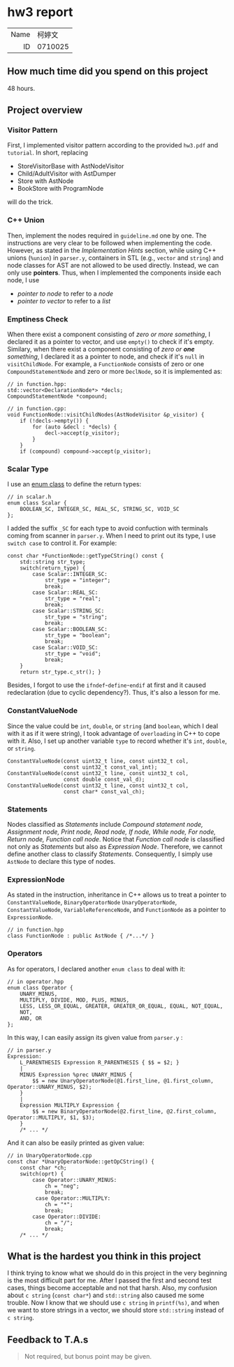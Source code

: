 # hw3 report

|||
|-:|:-|
|Name|柯婷文|
|ID|0710025|

## How much time did you spend on this project

48 hours.

## Project overview

### Visitor Pattern
First, I implemented visitor pattern according to the provided `hw3.pdf` and `tutorial`. In short, replacing
* StoreVisitorBase with AstNodeVisitor
* Child/AdultVisitor with AstDumper
* Store with AstNode
* BookStore with ProgramNode

will do the trick.

### C++ Union
Then, implement the nodes required in `guideline.md` one by one. The instructions are very clear to be followed when implementing the code. However, as stated in the _Implementation Hints_ section, while using C++ unions (`%union`) in `parser.y`, containers in STL (e.g., `vector` and `string`) and node classes for AST are not allowed to be used directly. Instead, we can only use **pointers**. Thus, when I implemented the components inside each node, I use 
* _pointer to node_ to refer to a _node_
* _pointer to vector_ to refer to a _list_

### Emptiness Check
When there exist a component consisting of _zero or more something_, I declared it as a pointer to vector, and use `empty()` to check if it's empty. Similary, when there exist a component consisting of _zero or **one** something_, I declared it as a pointer to node, and check if it's `null` in `visitChildNode`. 
For example, a `FunctionNode` consists of zero or one
`CompoundStatementNode` and zero or more `DeclNode`, so it is implemented as:
```cpp=
// in function.hpp:
std::vector<DeclarationNode*> *decls;
CompoundStatementNode *compound;

// in function.cpp:
void FunctionNode::visitChildNodes(AstNodeVisitor &p_visitor) {
    if (!decls->empty()) {                                                   
        for (auto &decl : *decls) {
            decl->accept(p_visitor);
        }
    }
    if (compound) compound->accept(p_visitor);
```

### Scalar Type
I use an [enum class](https://openhome.cc/Gossip/CppGossip/enumType.html) to define the return types:
```cpp=
// in scalar.h
enum class Scalar {
    BOOLEAN_SC, INTEGER_SC, REAL_SC, STRING_SC, VOID_SC
};
```
I added the suffix `_SC` for each type to avoid confuction with terminals coming from scanner in `parser.y`.
When I need to print out its type, I use `switch case` to control it. For example:
```cpp=
const char *FunctionNode::getTypeCString() const { 
    std::string str_type;
    switch(return_type) {
        case Scalar::INTEGER_SC:
            str_type = "integer";
            break;
        case Scalar::REAL_SC:
            str_type = "real";
            break;
        case Scalar::STRING_SC:
            str_type = "string";
            break;
        case Scalar::BOOLEAN_SC:
            str_type = "boolean";
            break;
        case Scalar::VOID_SC:
            str_type = "void";
            break;
    }
    return str_type.c_str(); }
```
Besides, I forgot to use the `ifndef`-`define`-`endif` at first and it caused redeclaration (due to cyclic dependency?). Thus, it's also a lesson for me.

### ConstantValueNode
Since the value could be `int`, `double`, or `string` (and `boolean`, which I deal with it as if it were string), I took advantage of `overloading` in C++ to cope with it. Also, I set up another variable `type` to record whether it's `int`, `double`, or `string`.
```cpp=
ConstantValueNode(const uint32_t line, const uint32_t col,
                  const uint32_t const_val_int);
ConstantValueNode(const uint32_t line, const uint32_t col,
                  const double const_val_d);
ConstantValueNode(const uint32_t line, const uint32_t col,
                  const char* const_val_ch);
```
### Statements
Nodes classified as _Statements_ include _Compound statement node, Assignment node, Print node, Read node, If node, While node, For node, Return node, Function call node_. Notice that _Function call node_ is  classified not only as _Statements_ but also as _Expression Node_. Therefore, we cannot define another class to classify _Statements_. Consequently, I simply use `AstNode` to declare this type of nodes.

### ExpressionNode
As stated in the instruction, inheritance in C++ allows us to treat a pointer to `ConstantValueNode`, `BinaryOperatorNode`
`UnaryOperatorNode`, `ConstantValueNode`, `VariableReferenceNode`, and `FunctionNode` as a pointer to `ExpressionNode`.
```cpp=
// in function.hpp
class FunctionNode : public AstNode { /*...*/ }
```

### Operators
As for operators, I declared another `enum class` to deal with it:
```cpp=
// in operator.hpp
enum class Operator {
	UNARY_MINUS,
	MULTIPLY, DIVIDE, MOD, PLUS, MINUS, 
	LESS, LESS_OR_EQUAL, GREATER, GREATER_OR_EQUAL, EQUAL, NOT_EQUAL,
	NOT,
	AND, OR
};
```
In this way, I can easily assign its given value from `parser.y` :
```cpp=
// in parser.y
Expression:
    L_PARENTHESIS Expression R_PARENTHESIS { $$ = $2; } 
	|
    MINUS Expression %prec UNARY_MINUS { 
		$$ = new UnaryOperatorNode(@1.first_line, @1.first_column, Operator::UNARY_MINUS, $2);
	}
	|
    Expression MULTIPLY Expression { 
		$$ = new BinaryOperatorNode(@2.first_line, @2.first_column, Operator::MULTIPLY, $1, $3);
   	}
    /* ... */
```
And it can also be easily printed as given value:
```cpp=
// in UnaryOperatorNode.cpp
const char *UnaryOperatorNode::getOpCString() {
    const char *ch;
    switch(oprt) {
        case Operator::UNARY_MINUS: 
            ch = "neg";
            break;
         case Operator::MULTIPLY: 
            ch = "*";
            break;
        case Operator::DIVIDE:
            ch = "/";
            break;
    /* ... */
```


## What is the hardest you think in this project

I think trying to know what we should do in this project in the very beginning is the most difficult part for me. After I passed the first and second test cases, things become acceptable and not that harsh.
Also, my confusion about `c string` (`const char*`) and `std::string` also caused me some trouble. Now I know that we should use `c string` in `printf(%s)`, and when we want to store strings in a vector, we should store `std::string` instead of `c string`. 

## Feedback to T.A.s

> Not required, but bonus point may be given.

